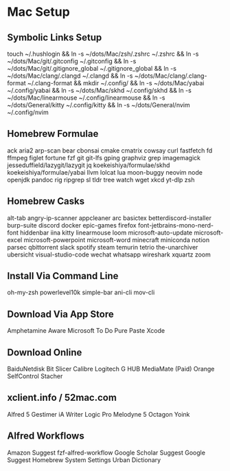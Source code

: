 # Mac Setup

## Symbolic Links Setup

touch ~/.hushlogin &&
ln -s ~/dots/Mac/zsh/.zshrc ~/.zshrc &&
ln -s ~/dots/Mac/git/.gitconfig ~/.gitconfig &&
ln -s ~/dots/Mac/git/.gitignore_global ~/.gitignore_global &&
ln -s ~/dots/Mac/clang/.clangd ~/.clangd &&
ln -s ~/dots/Mac/clang/.clang-format ~/.clang-format &&
mkdir ~/.config/ &&
ln -s ~/dots/Mac/yabai ~/.config/yabai &&
ln -s ~/dots/Mac/skhd ~/.config/skhd &&
ln -s ~/dots/Mac/linearmouse ~/.config/linearmouse &&
ln -s ~/dots/General/kitty ~/.config/kitty &&
ln -s ~/dots/General/nvim ~/.config/nvim

## Homebrew Formulae

ack
aria2
arp-scan
bear
cbonsai
cmake
cmatrix
cowsay
curl
fastfetch
fd
ffmpeg
figlet
fortune
fzf
git
git-lfs
gping
graphviz
grep
imagemagick
jesseduffield/lazygit/lazygit
jq
koekeishiya/formulae/skhd
koekeishiya/formulae/yabai
llvm
lolcat
lua
moon-buggy
neovim
node
openjdk
pandoc
rig
ripgrep
sl
tldr
tree
watch
wget
xkcd
yt-dlp
zsh

## Homebrew Casks

alt-tab
angry-ip-scanner
appcleaner
arc
basictex
betterdiscord-installer
burp-suite
discord
docker
epic-games
firefox
font-jetbrains-mono-nerd-font
hiddenbar
iina
kitty
linearmouse
loom
microsoft-auto-update
microsoft-excel
microsoft-powerpoint
microsoft-word
minecraft
miniconda
notion
parsec
qbittorrent
slack
spotify
steam
temurin
tetrio
the-unarchiver
ubersicht
visual-studio-code
wechat
whatsapp
wireshark
xquartz
zoom

## Install Via Command Line

oh-my-zsh
powerlevel10k
simple-bar
ani-cli
mov-cli

## Download Via App Store

Amphetamine
Aware
Microsoft To Do
Pure Paste
Xcode

## Download Online

BaiduNetdisk
Bit Slicer
Calibre
Logitech G HUB
MediaMate (Paid)
Orange
SelfControl
Stacher

## xclient.info / 52mac.com

Alfred 5
Gestimer
iA Writer
Logic Pro
Melodyne 5
Octagon
Yoink

## Alfred Workflows

Amazon Suggest
fzf-alfred-workflow
Google Scholar Suggest
Google Suggest
Homebrew
System Settings
Urban Dictionary
